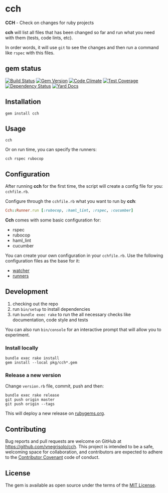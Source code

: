 # cch
**CCH** - Check on changes for ruby projects

**cch** will list all files that has been changed so far and run what you need with them (tests, code lints, etc).

In order words, it will use `git` to see the changes and then run a command like `rspec` with this files.

## gem status

[![Build Status](https://travis-ci.org/vnegrisolo/cch.svg)](https://travis-ci.org/vnegrisolo/cch)
[![Gem Version](https://badge.fury.io/rb/cch.svg)](http://badge.fury.io/rb/cch)
[![Code Climate](https://codeclimate.com/github/vnegrisolo/cch/badges/gpa.svg)](https://codeclimate.com/github/vnegrisolo/cch)
[![Test Coverage](https://codeclimate.com/github/vnegrisolo/cch/badges/coverage.svg)](https://codeclimate.com/github/vnegrisolo/cch/coverage)
[![Dependency Status](https://gemnasium.com/vnegrisolo/cch.svg)](https://gemnasium.com/vnegrisolo/cch)
[![Yard Docs](http://img.shields.io/badge/yard-docs-blue.svg)](http://www.rubydoc.info/github/vnegrisolo/cch)

## Installation

```shell
gem install cch
```

## Usage

```shell
cch
```

Or on run time, you can specify the runners:

```shell
cch rspec rubocop
```

## Configuration

After running **cch** for the first time, the script will create a config file for you: `cchfile.rb`.

Configure through the `cchfile.rb` what you want to run by **cch**:

```ruby
Cch::Runner.run [:rubocop, :haml_lint, :rspec, :cucumber]
```

**Cch** comes with some basic configuration for:

- rspec
- rubocop
- haml_lint
- cucumber

You can create your own configuration in your `cchfile.rb`. Use the following configuration files as the base for it:

- [watcher](https://github.com/vnegrisolo/cch/blob/master/lib/cch/config/watchers.rb)
- [runners](https://github.com/vnegrisolo/cch/blob/master/lib/cch/config/runners.rb)

## Development

1. checking out the repo
2. run `bin/setup` to install dependencies
3. run `bundle exec rake` to run the all necessary checks like documentation, code style and tests

You can also run `bin/console` for an interactive prompt that will allow you to experiment.

### Install locally

```
bundle exec rake install
gem install --local pkg/cch*.gem
```

### Release a new version

Change `version.rb` file, commit, push and then:

```
bundle exec rake release
git push origin master
git push origin --tags
```

This will deploy a new release on [rubygems.org](https://rubygems.org/gems/cch).

## Contributing

Bug reports and pull requests are welcome on GitHub at https://github.com/vnegrisolo/cch. This project is intended to be a safe, welcoming space for collaboration, and contributors are expected to adhere to the [Contributor Covenant](https://github.com/vnegrisolo/cch/blob/master/CONTRIBUTING.md) code of conduct.

## License

The gem is available as open source under the terms of the [MIT License](https://github.com/vnegrisolo/cch/blob/master/LICENSE.md).

